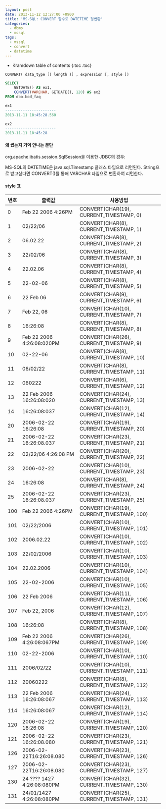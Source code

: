 ```yaml
---
layout: post
date: 2013-11-12 12:27:00 +0900
title: 'MS-SQL: CONVERT 함수로 DATETIME 형변환'
categories:
  - dbms
  - mssql
tags:
  - mssql
  - convert
  - datetime
---
```


* Kramdown table of contents
{:toc .toc}

```
CONVERT( data_type [( length )] , expression [, style ])
```

```sql
SELECT
	GETDATE() AS ex1,
	CONVERT(VARCHAR, GETDATE(), 120) AS ex2
FROM dbo.bod_faq

ex1
-----------------------
2013-11-11 18:45:28.560

ex2
-----------------------
2013-11-11 18:45:28
```

#### 왜 썼는지 기억 안나는 문단

org.apache.ibatis.session.SqlSession을 이용한 JDBC의 경우:

MS-SQL의 DATETIME은 java.sql.Timestamp 클래스 타입으로 리턴된다.
String으로 받고싶다면 CONVERT()를 통해 VARCHAR 타입으로 변환하여 리턴한다.

#### style 표

| 번호 | 출력값                      | 사용방법                                   |
|------|-----------------------------|--------------------------------------------|
| 0    |  Feb 22 2006 4:26PM         |  CONVERT(CHAR(19), CURRENT_TIMESTAMP, 0)   |
| 1    |  02/22/06                   |  CONVERT(CHAR(8), CURRENT_TIMESTAMP, 1)    |
| 2    |  06.02.22                   |  CONVERT(CHAR(8), CURRENT_TIMESTAMP, 2)    |
| 3    |  22/02/06                   |  CONVERT(CHAR(8), CURRENT_TIMESTAMP, 3)    |
| 4    |  22.02.06                   |  CONVERT(CHAR(8), CURRENT_TIMESTAMP, 4)    |
| 5    |  22-02-06                   |  CONVERT(CHAR(8), CURRENT_TIMESTAMP, 5)    |
| 6    |  22 Feb 06                  |  CONVERT(CHAR(9), CURRENT_TIMESTAMP, 6)    |
| 7    |  Feb 22, 06                 |  CONVERT(CHAR(10), CURRENT_TIMESTAMP, 7)   |
| 8    |  16:26:08                   |  CONVERT(CHAR(8), CURRENT_TIMESTAMP, 8)    |
| 9    |  Feb 22 2006 4:26:08:020PM  |  CONVERT(CHAR(26), CURRENT_TIMESTAMP, 9)   |
| 10   |  02-22-06                   |  CONVERT(CHAR(8), CURRENT_TIMESTAMP, 10)   |
| 11   |  06/02/22                   |  CONVERT(CHAR(8), CURRENT_TIMESTAMP, 11)   |
| 12   |  060222                     |  CONVERT(CHAR(6), CURRENT_TIMESTAMP, 12)   |
| 13   |  22 Feb 2006 16:26:08:020   |  CONVERT(CHAR(24), CURRENT_TIMESTAMP, 13)  |
| 14   |  16:26:08:037               |  CONVERT(CHAR(12), CURRENT_TIMESTAMP, 14)  |
| 20   |  2006-02-22 16:26:08        |  CONVERT(CHAR(19), CURRENT_TIMESTAMP, 20)  |
| 21   |  2006-02-22 16:26:08.037    |  CONVERT(CHAR(23), CURRENT_TIMESTAMP, 21)  |
| 22   |  02/22/06 4:26:08 PM        |  CONVERT(CHAR(20), CURRENT_TIMESTAMP, 22)  |
| 23   |  2006-02-22                 |  CONVERT(CHAR(10), CURRENT_TIMESTAMP, 23)  |
| 24   |  16:26:08                   |  CONVERT(CHAR(8), CURRENT_TIMESTAMP, 24)   |
| 25   |  2006-02-22 16:26:08.037    |  CONVERT(CHAR(23), CURRENT_TIMESTAMP, 25)  |
| 100  |  Feb 22 2006 4:26PM         |  CONVERT(CHAR(19), CURRENT_TIMESTAMP, 100) |
| 101  |  02/22/2006                 |  CONVERT(CHAR(10), CURRENT_TIMESTAMP, 101) |
| 102  |  2006.02.22                 |  CONVERT(CHAR(10), CURRENT_TIMESTAMP, 102) |
| 103  |  22/02/2006                 |  CONVERT(CHAR(10), CURRENT_TIMESTAMP, 103) |
| 104  |  22.02.2006                 |  CONVERT(CHAR(10), CURRENT_TIMESTAMP, 104) |
| 105  |  22-02-2006                 |  CONVERT(CHAR(10), CURRENT_TIMESTAMP, 105) |
| 106  |  22 Feb 2006                |  CONVERT(CHAR(11), CURRENT_TIMESTAMP, 106) |
| 107  |  Feb 22, 2006               |  CONVERT(CHAR(12), CURRENT_TIMESTAMP, 107) |
| 108  |  16:26:08                   |  CONVERT(CHAR(8), CURRENT_TIMESTAMP, 108)  |
| 109  |  Feb 22 2006 4:26:08:067PM  |  CONVERT(CHAR(26), CURRENT_TIMESTAMP, 109) |
| 110  |  02-22-2006                 |  CONVERT(CHAR(10), CURRENT_TIMESTAMP, 110) |
| 111  |  2006/02/22                 |  CONVERT(CHAR(10), CURRENT_TIMESTAMP, 111) |
| 112  |  20060222                   |  CONVERT(CHAR(8), CURRENT_TIMESTAMP, 112)  |
| 113  |  22 Feb 2006 16:26:08:067   |  CONVERT(CHAR(24), CURRENT_TIMESTAMP, 113) |
| 114  |  16:26:08:067               |  CONVERT(CHAR(12), CURRENT_TIMESTAMP, 114) |
| 120  |  2006-02-22 16:26:08        |  CONVERT(CHAR(19), CURRENT_TIMESTAMP, 120) |
| 121  |  2006-02-22 16:26:08.080    |  CONVERT(CHAR(23), CURRENT_TIMESTAMP, 121) |
| 126  |  2006-02-22T16:26:08.080    |  CONVERT(CHAR(23), CURRENT_TIMESTAMP, 126) |
| 127  |  2006-02-22T16:26:08.080    |  CONVERT(CHAR(23), CURRENT_TIMESTAMP, 127) |
| 130  |  24 ???? 1427 4:26:08:080PM |  CONVERT(CHAR(32), CURRENT_TIMESTAMP, 130) |
| 131  |  24/01/1427 4:26:08:080PM   |  CONVERT(CHAR(25), CURRENT_TIMESTAMP, 131) |
